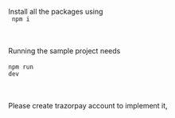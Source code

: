 Install all the packages using <br/>
<code> npm i </code>

<br/><br/>
Running the sample project needs <br/><br/>
<code>npm run dev</code>

<br/><br/>
Please create trazorpay account to implement it,
